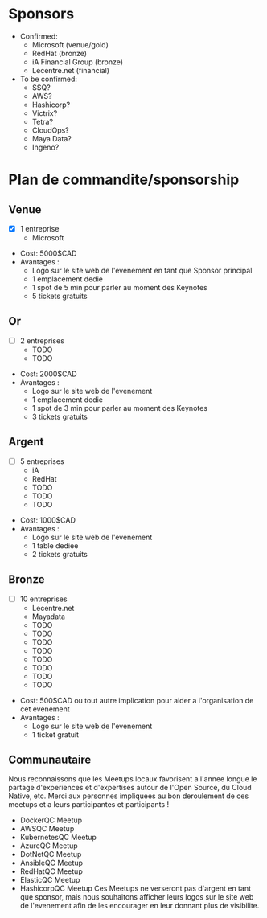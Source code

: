 # Sponsors

- Confirmed:
  - Microsoft (venue/gold)
  - RedHat (bronze)
  - iA Financial Group (bronze)
  - Lecentre.net (financial)
- To be confirmed:
  - SSQ?
  - AWS?
  - Hashicorp?
  - Victrix?
  - Tetra?
  - CloudOps?
  - Maya Data?
  - Ingeno?

# Plan de commandite/sponsorship

## Venue

- [X] 1 entreprise
  - Microsoft
- Cost: 5000$CAD
- Avantages :
  - Logo sur le site web de l'evenement en tant que Sponsor principal
  - 1 emplacement dedie
  - 1 spot de 5 min pour parler au moment des Keynotes
  - 5 tickets gratuits

## Or

- [ ] 2 entreprises
  - TODO
  - TODO
- Cost: 2000$CAD
- Avantages :
  - Logo sur le site web de l'evenement
  - 1 emplacement dedie
  - 1 spot de 3 min pour parler au moment des Keynotes
  - 3 tickets gratuits
  
## Argent

- [ ] 5 entreprises
  - iA
  - RedHat
  - TODO
  - TODO
  - TODO
- Cost: 1000$CAD
- Avantages :
  - Logo sur le site web de l'evenement
  - 1 table dediee
  - 2 tickets gratuits

## Bronze

- [ ] 10 entreprises
  - Lecentre.net
  - Mayadata
  - TODO
  - TODO
  - TODO
  - TODO
  - TODO
  - TODO
  - TODO
  - TODO
- Cost: 500$CAD ou tout autre implication pour aider a l'organisation de cet evenement
- Avantages :
  - Logo sur le site web de l'evenement
  - 1 ticket gratuit

## Communautaire

Nous reconnaissons que les Meetups locaux favorisent a l'annee longue le partage d'experiences et d'expertises autour de l'Open Source, du Cloud Native, etc. Merci aux personnes impliquees au bon deroulement de ces meetups et a leurs participantes et participants !
- DockerQC Meetup
- AWSQC Meetup
- KubernetesQC Meetup
- AzureQC Meetup
- DotNetQC Meetup
- AnsibleQC Meetup
- RedHatQC Meetup
- ElasticQC Meetup
- HashicorpQC Meetup
Ces Meetups ne verseront pas d'argent en tant que sponsor, mais nous souhaitons afficher leurs logos sur le site web de l'evenement afin de les encourager en leur donnant plus de visibilite.
